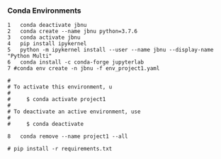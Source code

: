 
### Conda Environments


    1	conda deactivate jbnu
    2	conda create --name jbnu python=3.7.6
    3	conda activate jbnu 
    4	pip install ipykernel
    5	python -m ipykernel install --user --name jbnu --display-name "Python Multi"
    6	conda install -c conda-forge jupyterlab
    7 #conda env create -n jbnu -f env_project1.yaml

    #
    # To activate this environment, u
    #
    #     $ conda activate project1
    #
    # To deactivate an active environment, use
    #
    #     $ conda deactivate

    8   conda remove --name project1 --all

    # pip install -r requirements.txt
